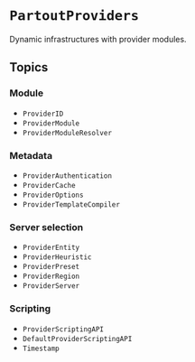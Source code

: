 # ``PartoutProviders``

Dynamic infrastructures with provider modules.

## Topics

### Module

- ``ProviderID``
- ``ProviderModule``
- ``ProviderModuleResolver``

### Metadata

- ``ProviderAuthentication``
- ``ProviderCache``
- ``ProviderOptions``
- ``ProviderTemplateCompiler``

### Server selection

- ``ProviderEntity``
- ``ProviderHeuristic``
- ``ProviderPreset``
- ``ProviderRegion``
- ``ProviderServer``

### Scripting

- ``ProviderScriptingAPI``
- ``DefaultProviderScriptingAPI``
- ``Timestamp``
